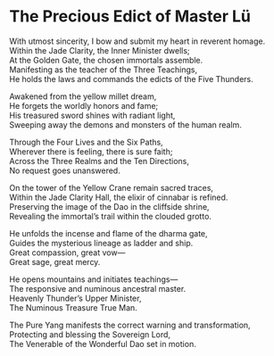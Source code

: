 # The Precious Edict of Master Lü

With utmost sincerity, I bow and submit my heart in reverent homage.  
Within the Jade Clarity, the Inner Minister dwells;  
At the Golden Gate, the chosen immortals assemble.  
Manifesting as the teacher of the Three Teachings,  
He holds the laws and commands the edicts of the Five Thunders.  

Awakened from the yellow millet dream,  
He forgets the worldly honors and fame;  
His treasured sword shines with radiant light,  
Sweeping away the demons and monsters of the human realm.  

Through the Four Lives and the Six Paths,  
Wherever there is feeling, there is sure faith;  
Across the Three Realms and the Ten Directions,  
No request goes unanswered.  

On the tower of the Yellow Crane remain sacred traces,  
Within the Jade Clarity Hall, the elixir of cinnabar is refined.  
Preserving the image of the Dao in the cliffside shrine,  
Revealing the immortal’s trail within the clouded grotto.  

He unfolds the incense and flame of the dharma gate,  
Guides the mysterious lineage as ladder and ship.  
Great compassion, great vow—  
Great sage, great mercy.  

He opens mountains and initiates teachings—  
The responsive and numinous ancestral master.  
Heavenly Thunder’s Upper Minister,  
The Numinous Treasure True Man.  

The Pure Yang manifests the correct warning and transformation,  
Protecting and blessing the Sovereign Lord,  
The Venerable of the Wonderful Dao set in motion.